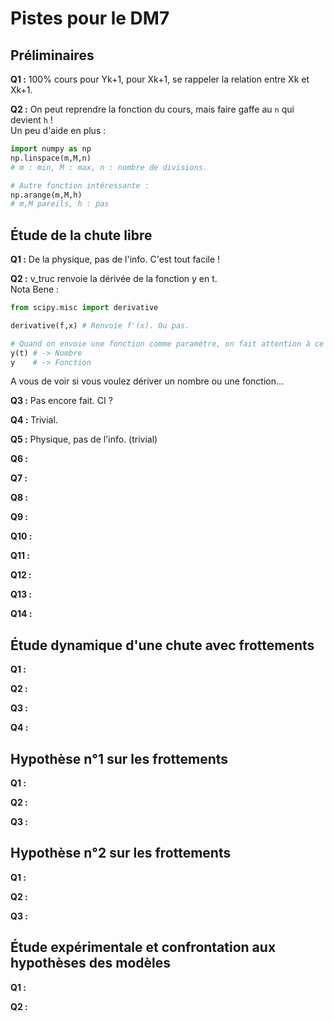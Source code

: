 # Pistes pour le DM7

## Préliminaires

**Q1 :** 100% cours pour Yk+1, pour Xk+1, se rappeler la relation entre Xk et Xk+1.

**Q2 :** On peut reprendre la fonction du cours, mais faire gaffe au `n` qui devient `h` !  
Un peu d'aide en plus :
```python
import numpy as np
np.linspace(m,M,n)
# m : min, M : max, n : nombre de divisions.

# Autre fonction intéressante :
np.arange(m,M,h)
# m,M pareils, h : pas
```

## Étude de la chute libre

**Q1 :** De la physique, pas de l'info. C'est tout facile !

**Q2 :** v_truc renvoie la dérivée de la fonction y en t.  
Nota Bene :
```python
from scipy.misc import derivative

derivative(f,x) # Renvoie f'(x). Ou pas.

# Quand on envoie une fonction comme paramètre, on fait attention à ce qu'on fait :
y(t) # -> Nombre
y    # -> Fonction
```
A vous de voir si vous voulez dériver un nombre ou une fonction...

**Q3 :** Pas encore fait. CI ?

**Q4 :** Trivial.

**Q5 :** Physique, pas de l'info. (trivial)

**Q6 :** 

**Q7 :** 

**Q8 :** 

**Q9 :** 

**Q10 :** 

**Q11 :** 

**Q12 :** 

**Q13 :** 

**Q14 :** 


## Étude dynamique d'une chute avec frottements


**Q1 :** 

**Q2 :** 

**Q3 :** 

**Q4 :** 


## Hypothèse n°1 sur les frottements


**Q1 :** 

**Q2 :** 

**Q3 :**


## Hypothèse n°2 sur les frottements


**Q1 :** 

**Q2 :** 

**Q3 :** 


## Étude expérimentale et confrontation aux hypothèses des modèles


**Q1 :** 

**Q2 :** 

